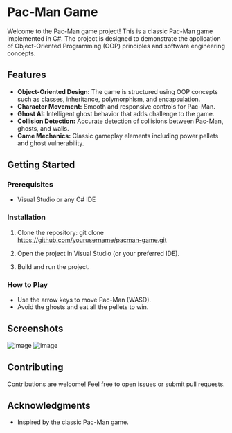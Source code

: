 # Pac-Man Game

Welcome to the Pac-Man game project! This is a classic Pac-Man game implemented in C#. The project is designed to demonstrate the application of Object-Oriented Programming (OOP) principles and software engineering concepts.

## Features

- **Object-Oriented Design:** The game is structured using OOP concepts such as classes, inheritance, polymorphism, and encapsulation.
- **Character Movement:** Smooth and responsive controls for Pac-Man.
- **Ghost AI:** Intelligent ghost behavior that adds challenge to the game.
- **Collision Detection:** Accurate detection of collisions between Pac-Man, ghosts, and walls.
- **Game Mechanics:** Classic gameplay elements including power pellets and ghost vulnerability.

## Getting Started

### Prerequisites

- Visual Studio or any C# IDE

### Installation

1. Clone the repository:
   git clone https://github.com/yourusername/pacman-game.git

2. Open the project in Visual Studio (or your preferred IDE).

3. Build and run the project.

### How to Play

- Use the arrow keys to move Pac-Man (WASD).
- Avoid the ghosts and eat all the pellets to win.

## Screenshots

![image](https://github.com/Mohab-Sobhy/Pacman-Game/assets/132499733/657e4b33-d2c1-4c0b-962e-bff8cc59cc17)
![image](https://github.com/Mohab-Sobhy/Pacman-Game/assets/132499733/1c771f78-c0e7-465f-87cc-53ca0f6cb981)

## Contributing

Contributions are welcome! Feel free to open issues or submit pull requests.

## Acknowledgments

- Inspired by the classic Pac-Man game.
